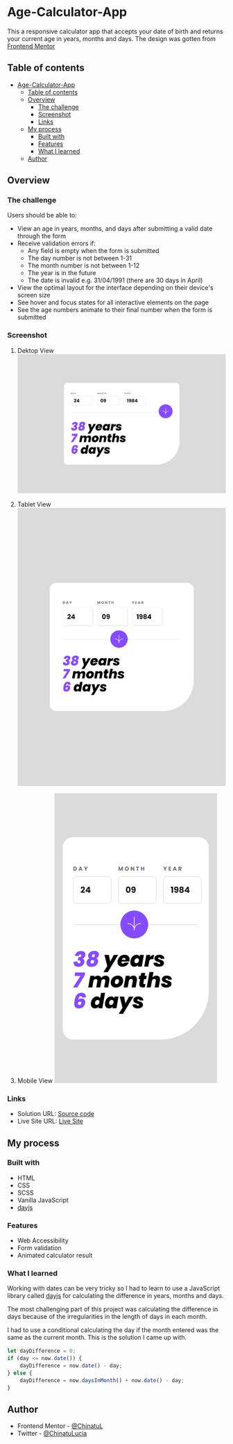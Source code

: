 # Age-Calculator-App

This a responsive calculator app that accepts your date of birth and returns your current age in years, months and days. The design was gotten from [Frontend Mentor](https://www.frontendmentor.io/)

## Table of contents

-   [Age-Calculator-App](#age-calculator-app)
    -   [Table of contents](#table-of-contents)
    -   [Overview](#overview)
        -   [The challenge](#the-challenge)
        -   [Screenshot](#screenshot)
        -   [Links](#links)
    -   [My process](#my-process)
        -   [Built with](#built-with)
        -   [Features](#features)
        -   [What I learned](#what-i-learned)
    -   [Author](#author)

## Overview

### The challenge

Users should be able to:

-   View an age in years, months, and days after submitting a valid date through the form
-   Receive validation errors if:
    -   Any field is empty when the form is submitted
    -   The day number is not between 1-31
    -   The month number is not between 1-12
    -   The year is in the future
    -   The date is invalid e.g. 31/04/1991 (there are 30 days in April)
-   View the optimal layout for the interface depending on their device's screen size
-   See hover and focus states for all interactive elements on the page
-   See the age numbers animate to their final number when the form is submitted

### Screenshot

1. Dektop View
   ![](./screenshots/desktop-view.png)

2. Tablet View
   ![](./screenshots/tablet-view.png)

3. Mobile View
   ![](./screenshots/mobile-view.png)

### Links

-   Solution URL: [Source code](https://github.com/ChinatuL/Age-Calculator-App)
-   Live Site URL: [Live Site](https://age-calculator-app-chinatul.vercel.app/)

## My process

### Built with

-   HTML
-   CSS
-   SCSS
-   Vanilla JavaScript
-   [dayjs](https://day.js.org/)

### Features

-   Web Accessibility
-   Form validation
-   Animated calculator result

### What I learned

Working with dates can be very tricky so I had to learn to use a JavaScript library called [dayjs](https://day.js.org/) for calculating the difference in years, months and days.

The most challenging part of this project was calculating the difference in days because of the irregularities in the length of days in each month.

I had to use a conditional calculating the day if the month entered was the same as the current month. This is the solution I came up with.

```js
let dayDifference = 0;
if (day <= now.date()) {
    dayDifference = now.date() - day;
} else {
    dayDifference = now.daysInMonth() + now.date() - day;
}
```

## Author

-   Frontend Mentor - [@ChinatuL](https://www.frontendmentor.io/profile/ChinatuL)
-   Twitter - [@ChinatuLucia](https://www.twitter.com/chinatulucia)
